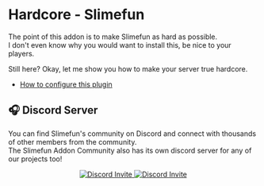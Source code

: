 # Hardcore - Slimefun

The point of this addon is to make Slimefun as hard as possible.<br>
I don't even know why you would want to install this, be nice to your players.


Still here? Okay, let me show you how to make your server true hardcore.
* [How to configure this plugin](#)

## :headphones: Discord Server
You can find Slimefun's community on Discord and connect with thousands of other members from the community.<br>
The Slimefun Addon Community also has its own discord server for any of our projects too!

<p align="center">
  <a href="https://discord.gg/slimefun">
    <img src="https://discordapp.com/api/guilds/565557184348422174/widget.png?style=banner3" alt="Discord Invite"/>
  </a>
  <a href="https://discord.gg/V2cJR9ADFU">
    <img src="https://discordapp.com/api/guilds/799294416196075572/widget.png?style=banner3" alt="Discord Invite"/>
  </a>
</p>